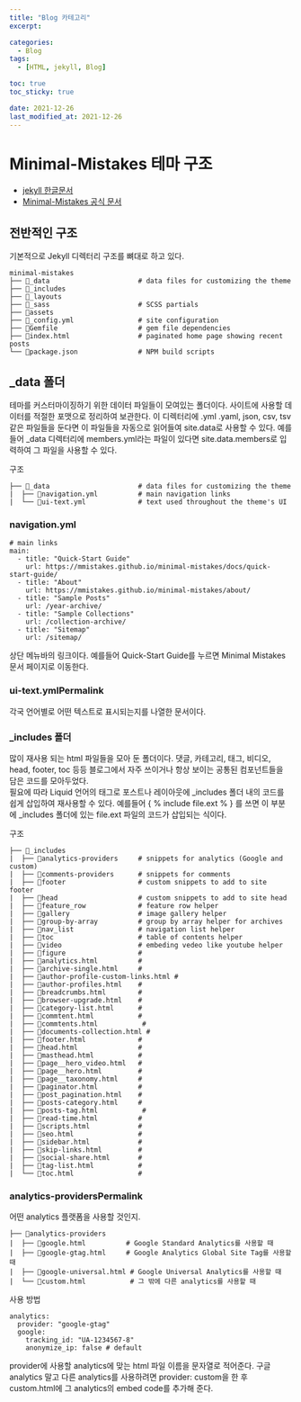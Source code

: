 ```yaml
---
title: "Blog 카테고리"
excerpt:

categories:
  - Blog
tags:
  - [HTML, jekyll, Blog]

toc: true
toc_sticky: true

date: 2021-12-26
last_modified_at: 2021-12-26
---
```


# Minimal-Mistakes 테마 구조

- [jekyll 한글문서](https://jekyllrb-ko.github.io/)
- [Minimal-Mistakes 공식 문서](https://mmistakes.github.io/minimal-mistakes/)

## 전반적인 구조

기본적으로 Jekyll 디렉터리 구조를 뼈대로 하고 있다.

```
minimal-mistakes
├── 📁_data                      # data files for customizing the theme
├── 📁_includes
├── 📁_layouts
├── 📁_sass                      # SCSS partials
├── 📁assets
├── 📝_config.yml                # site configuration
├── 📝Gemfile                    # gem file dependencies
├── 📝index.html                 # paginated home page showing recent posts
└── 📝package.json               # NPM build scripts
```

## \_data 폴더

테마를 커스터마이징하기 위한 데이터 파일들이 모여있는 폴더이다. 사이트에 사용할 데이터를 적절한 포맷으로 정리하여 보관한다. 이 디렉터리에 .yml .yaml, json, csv, tsv 같은 파일들을 둔다면 이 파일들을 자동으로 읽어들여 site.data로 사용할 수 있다. 예를 들어 \_data 디렉터리에 members.yml라는 파일이 있다면 site.data.members로 입력하여 그 파일을 사용할 수 있다.

구조

```
├── 📁_data                      # data files for customizing the theme
|  ├── 📘navigation.yml          # main navigation links
|  └── 📘ui-text.yml             # text used throughout the theme's UI
```

### navigation.yml

```
# main links
main:
  - title: "Quick-Start Guide"
    url: https://mmistakes.github.io/minimal-mistakes/docs/quick-start-guide/
  - title: "About"
    url: https://mmistakes.github.io/minimal-mistakes/about/
  - title: "Sample Posts"
    url: /year-archive/
  - title: "Sample Collections"
    url: /collection-archive/
  - title: "Sitemap"
    url: /sitemap/
```

상단 메뉴바의 링크이다. 예를들어 Quick-Start Guide를 누르면 Minimal Mistakes 문서 페이지로 이동한다.

### ui-text.ymlPermalink

각국 언어별로 어떤 텍스트로 표시되는지를 나열한 문서이다.

### \_includes 폴더

많이 재사용 되는 html 파일들을 모아 둔 폴더이다. 댓글, 카테고리, 태그, 비디오, head, footer, toc 등등 블로그에서 자주 쓰이거나 항상 보이는 공통된 컴포넌트들을 담은 코드를 모아두었다.  
필요에 따라 Liquid 언어의 태그로 포스트나 레이아웃에 \_includes 폴더 내의 코드를 쉽게 삽입하여 재사용할 수 있다. 예를들어 { % include file.ext % } 를 쓰면 이 부분에 \_includes 폴더에 있는 file.ext 파일의 코드가 삽입되는 식이다.

구조

```
├── 📁_includes
|  ├── 📁analytics-providers     # snippets for analytics (Google and custom)
|  ├── 📁comments-providers      # snippets for comments
|  ├── 📁footer                  # custom snippets to add to site footer
|  ├── 📁head                    # custom snippets to add to site head
|  ├── 📘feature_row             # feature row helper
|  ├── 📘gallery                 # image gallery helper
|  ├── 📘group-by-array          # group by array helper for archives
|  ├── 📘nav_list                # navigation list helper
|  ├── 📘toc                     # table of contents helper
|  ├── 📘video                   # embeding vedeo like youtube helper
|  ├── 📘figure                  #
|  ├── 📝analytics.html          #
|  ├── 📝archive-single.html     #
|  ├── 📝author-profile-custom-links.html #
|  ├── 📝author-profiles.html    #
|  ├── 📝breadcrumbs.html        #
|  ├── 📝browser-upgrade.html    #
|  ├── 📝category-list.html      #
|  ├── 📝commtent.html           #
|  ├── 📝commtents.html           #
|  ├── 📝documents-collection.html #
|  ├── 📝footer.html             #
|  ├── 📝head.html               #
|  ├── 📝masthead.html           #
|  ├── 📝page__hero_video.html   #
|  ├── 📝page__hero.html         #
|  ├── 📝page__taxonomy.html     #
|  ├── 📝paginator.html          #
|  ├── 📝post_pagination.html    #
|  ├── 📝posts-category.html     #
|  ├── 📝posts-tag.html           #
|  ├── 📝read-time.html          #
|  ├── 📝scripts.html            #
|  ├── 📝seo.html                #
|  ├── 📝sidebar.html            #
|  ├── 📝skip-links.html         #
|  ├── 📝social-share.html       #
|  ├── 📝tag-list.html           #
|  └── 📝toc.html                #
```

### analytics-providersPermalink

어떤 analytics 플랫폼을 사용할 것인지.

```
├── 📁analytics-providers
|  ├── 📝google.html          # Google Standard Analytics를 사용할 때
|  ├── 📝google-gtag.html     # Google Analytics Global Site Tag를 사용할 때
|  ├── 📝google-universal.html # Google Universal Analytics를 사용할 때
|  └── 📝custom.html           # 그 밖에 다른 analytics를 사용할 때
```

사용 방법

```
analytics:
  provider: "google-gtag"
  google:
    tracking_id: "UA-1234567-8"
    anonymize_ip: false # default
```

provider에 사용할 analytics에 맞는 html 파일 이름을 문자열로 적어준다. 구글 analytics 말고 다른 analytics를 사용하려면 provider: custom을 한 후 custom.html에 그 analytics의 embed code를 추가해 준다.
